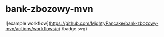 # bank-zbozowy-mvn

![example workflow](https://github.com/MightyPancake/bank-zbozowy-mvn/actions/workflows/ci
/badge.svg)
